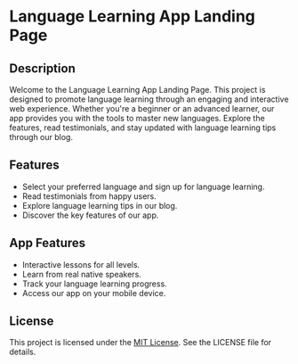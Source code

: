 # Language Learning App Landing Page

## Description

Welcome to the Language Learning App Landing Page. This project is designed to promote language learning through an engaging and interactive web experience. Whether you're a beginner or an advanced learner, our app provides you with the tools to master new languages. Explore the features, read testimonials, and stay updated with language learning tips through our blog.
## Features
* Select your preferred language and sign up for language learning.
* Read testimonials from happy users.
* Explore language learning tips in our blog.
* Discover the key features of our app.
## App Features
* Interactive lessons for all levels.
* Learn from real native speakers.
* Track your language learning progress.
* Access our app on your mobile device.

## License
This project is licensed under the [MIT License](/LICENSE). See the LICENSE file for details.